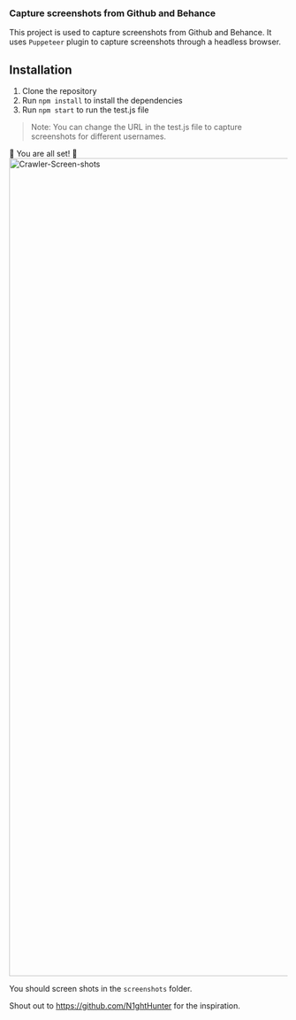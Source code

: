 ### Capture screenshots from Github and Behance

This project is used to capture screenshots from Github and Behance. It uses `Puppeteer` plugin to capture screenshots through a headless browser.

## Installation

1. Clone the repository
2. Run `npm install` to install the dependencies
3. Run `npm start` to run the test.js file

> Note: You can change the URL in the test.js file to capture screenshots for different usernames.

🥳 You are all set! 🎉
<img width="1478" alt="Crawler-Screen-shots" src="https://github.com/Multi-Sync/portfolio-crawler/assets/24863504/d7168045-1992-4f67-b50f-d3243dc6f8b4">

You should screen shots in the `screenshots` folder.


Shout out to https://github.com/N1ghtHunter for the inspiration.
